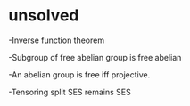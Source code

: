 # unsolved
-Inverse function theorem

-Subgroup of free abelian group is free abelian

-An abelian group is free iff projective.

-Tensoring split SES remains SES
